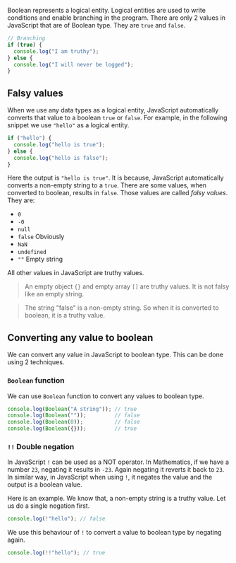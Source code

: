 Boolean represents a logical entity. Logical entities are used to write conditions and enable branching in the program. There are only 2 values in JavaScript that are of Boolean type. They are `true` and `false`.

```javascript
// Branching
if (true) {
  console.log("I am truthy");
} else {
  console.log("I will never be logged");
}
```

## Falsy values

When we use any data types as a logical entity, JavaScript automatically converts that value to a boolean `true` or `false`. For example, in the following snippet we use `"hello"` as a logical entity.

```javascript
if ("hello") {
  console.log("hello is true");
} else {
  console.log("hello is false");
}
```

Here the output is `"hello is true"`. It is because, JavaScript automatically converts a non-empty string to a `true`. There are some values, when converted to boolean, results in `false`. Those values are called _falsy values_. They are:

- `0`
- `-0`
- `null`
- `false` Obviously
- `NaN`
- `undefined`
- `""` Empty string

All other values in JavaScript are truthy values.

> An empty object `{}` and empty array `[]` are truthy values. It is not falsy like an empty string.

> The string "false" is a non-empty string. So when it is converted to boolean, it is a truthy value.

## Converting any value to boolean

We can convert any value in JavaScript to boolean type. This can be done using 2 techniques.

### `Boolean` function

We can use `Boolean` function to convert any values to boolean type.

```javascript
console.log(Boolean("A string")); // true
console.log(Boolean(""));         // false
console.log(Boolean(0));          // false
console.log(Boolean({}));         // true
```

### `!!` Double negation

In JavaScript `!` can be used as a NOT operator. In Mathematics, if we have a number `23`, negating it results in `-23`. Again negating it reverts it back to `23`. In similar way, in JavaScript when using `!`, it negates the value and the output is a boolean value.

Here is an example. We know that, a non-empty string is a truthy value. Let us do a single negation first.

```javascript
console.log(!"hello"); // false
```

We use this behaviour of `!` to convert a value to boolean type by negating again.

```javascript
console.log(!!"hello"); // true
```
